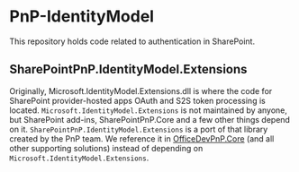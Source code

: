 # PnP-IdentityModel

This repository holds code related to authentication in SharePoint.

## SharePointPnP.IdentityModel.Extensions

Originally, Microsoft.IdentityModel.Extensions.dll is where the code for SharePoint provider-hosted apps OAuth and S2S token processing is located. `Microsoft.IdentityModel.Extensions` is not maintained by anyone, but SharePoint add-ins, SharePointPnP.Core and a few other things depend on it. `SharePointPnP.IdentityModel.Extensions` is a port of that library created by the PnP team. We reference it in [OfficeDevPnP.Core](https://github.com/SharePoint/PnP-Sites-Core/tree/master/Core/OfficeDevPnP.Core) (and all other supporting solutions) instead of depending on `Microsoft.IdentityModel.Extensions`.
